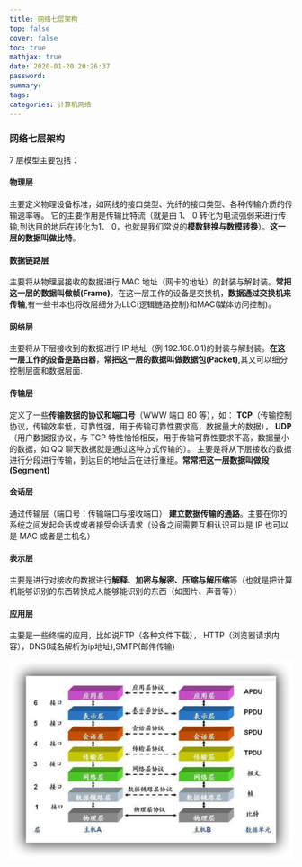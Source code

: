 ```yaml
---
title: 网络七层架构
top: false
cover: false
toc: true
mathjax: true
date: 2020-01-20 20:26:37
password:
summary:
tags:
categories: 计算机网络
---
```


### 网络七层架构

7 层模型主要包括：

#### 物理层

主要定义物理设备标准，如网线的接口类型、光纤的接口类型、各种传输介质的传输速率等。 它的主要作用是传输比特流（就是由 1、 0 转化为电流强弱来进行传输,到达目的地后在转化为1、 0，也就是我们常说的**模数转换与数模转换**）。**这一层的数据叫做比特**。

#### 数据链路层

主要将从物理层接收的数据进行 MAC 地址（网卡的地址）的封装与解封装。**常把这一层的数据叫做帧(Frame)**。在这一层工作的设备是交换机，**数据通过交换机来传输**,有一些书本也将改层细分为LLC(逻辑链路控制)和MAC(媒体访问控制)。

#### 网络层

主要将从下层接收到的数据进行 IP 地址（例 192.168.0.1)的封装与解封装。**在这一层工作的设备是路由器**，**常把这一层的数据叫做数据包(Packet)**,其又可以细分控制层面和数据层面.

#### 传输层

定义了一些**传输数据的协议和端口号**（WWW 端口 80 等），如： **TCP**（传输控制协议，传输效率低，可靠性强，用于传输可靠性要求高，数据量大的数据）， **UDP**（用户数据报协议，与 TCP 特性恰恰相反，用于传输可靠性要求不高，数据量小的数据，如 QQ 聊天数据就是通过这种方式传输的）。 主要是将从下层接收的数据进行分段进行传输，到达目的地址后在进行重组。**常常把这一层数据叫做段(Segment)**

#### 会话层

通过传输层（端口号：传输端口与接收端口） **建立数据传输的通路**。主要在你的系统之间发起会话或或者接受会话请求（设备之间需要互相认识可以是 IP 也可以是 MAC 或者是主机名）

#### 表示层

主要是进行对接收的数据进行**解释、加密与解密、压缩与解压缩**等（也就是把计算机能够识别的东西转换成人能够能识别的东西（如图片、声音等））

#### 应用层

主要是一些终端的应用，比如说FTP（各种文件下载）， HTTP（浏览器请求内容），DNS(域名解析为ip地址),SMTP(邮件传输)

![](网络七层架构/OSIModel.png)